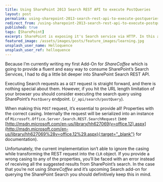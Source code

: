 ```yaml
---
title: Using SharePoint 2013 Search REST API to execute PostQueries
layout: post
permalink: using-sharepoint-2013-search-rest-api-to-execute-postqueries
redirect_from: /using-sharepoint-2013-search-rest-api-to-execute-postqueries-b2bf96d6bbb1
published: true
tags: [SharePoint]
excerpt: SharePoint is exposing it's Search service via HTTP. In this article I share some essential tips when using SharePoint's Search Service via HTTP.
featured_image: /assets/images/posts/feature_images/learning.jpg
unsplash_user_name: Helloquence
unsplash_user_ref: helloquence
---
```


Because I’m currently writing my first Add-On for *ShareCoffee* which is going to provide a fluent and easy way to consume SharePoint’s Search Services, I had to dig a little bit deeper into SharePoint Search REST API. 

Executing Search requests as a `GET` request is straight forward, and there is nothing special about them. However, if you hit the URL length limitation of your browser you should consider executing the search query using SharePoint’s `PostQuery` endpoint. (`/_api/search/postQuery`).

When making this `POST` request, it’s essential to provide all! Properties with the correct casing. Internally the request will be serialized into an instance of `Microsoft.Office.Server.Search.REST.SearchRequest` (see [http://msdn.microsoft.com/en-us/library/hh627069(v=office.12).aspx](http://msdn.microsoft.com/en-us/library/hh627069%28v=office.12%29.aspx){:target="_blank"} for documentation).

Unfortunately, the current implementation isn’t able to ignore the casing while transforming the REST request into the `CLR` object. If you provide a wrong casing to any of the properties, you’ll be faced with an error instead of receiving all the suggested results from SharePoint’s search. In the case that you’re not using *ShareCoffee* and it’s upcoming Search add-on for querying the SharePoint Search you should definitively keep this in mind.


